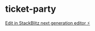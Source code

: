 # ticket-party

[Edit in StackBlitz next generation editor ⚡️](https://stackblitz.com/~/github.com/benilaye/ticket-party)